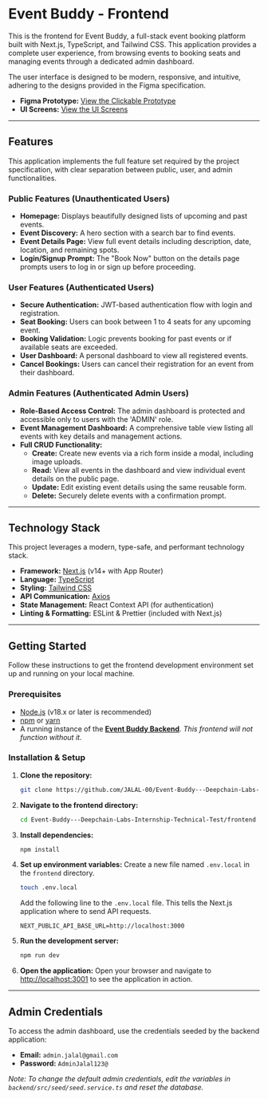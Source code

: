 # Event Buddy - Frontend

This is the frontend for Event Buddy, a full-stack event booking platform built with Next.js, TypeScript, and Tailwind CSS. This application provides a complete user experience, from browsing events to booking seats and managing events through a dedicated admin dashboard.

The user interface is designed to be modern, responsive, and intuitive, adhering to the designs provided in the Figma specification.

- **Figma Prototype:** [View the Clickable Prototype](https://www.figma.com/proto/YOUR_PROTOTYPE_LINK) <!-- Replace with your Figma link -->
- **UI Screens:** [View the UI Screens](https://www.figma.com/file/YOUR_UI_SCREENS_LINK) <!-- Replace with your Figma link -->

---

## Features

This application implements the full feature set required by the project specification, with clear separation between public, user, and admin functionalities.

### Public Features (Unauthenticated Users)
- **Homepage:** Displays beautifully designed lists of upcoming and past events.
- **Event Discovery:** A hero section with a search bar to find events.
- **Event Details Page:** View full event details including description, date, location, and remaining spots.
- **Login/Signup Prompt:** The "Book Now" button on the details page prompts users to log in or sign up before proceeding.

### User Features (Authenticated Users)
- **Secure Authentication:** JWT-based authentication flow with login and registration.
- **Seat Booking:** Users can book between 1 to 4 seats for any upcoming event.
- **Booking Validation:** Logic prevents booking for past events or if available seats are exceeded.
- **User Dashboard:** A personal dashboard to view all registered events.
- **Cancel Bookings:** Users can cancel their registration for an event from their dashboard.

### Admin Features (Authenticated Admin Users)
- **Role-Based Access Control:** The admin dashboard is protected and accessible only to users with the 'ADMIN' role.
- **Event Management Dashboard:** A comprehensive table view listing all events with key details and management actions.
- **Full CRUD Functionality:**
    - **Create:** Create new events via a rich form inside a modal, including image uploads.
    - **Read:** View all events in the dashboard and view individual event details on the public page.
    - **Update:** Edit existing event details using the same reusable form.
    - **Delete:** Securely delete events with a confirmation prompt.

---

## Technology Stack

This project leverages a modern, type-safe, and performant technology stack.

- **Framework:** [Next.js](https://nextjs.org/) (v14+ with App Router)
- **Language:** [TypeScript](https://www.typescriptlang.org/)
- **Styling:** [Tailwind CSS](https://tailwindcss.com/)
- **API Communication:** [Axios](https://axios-http.com/)
- **State Management:** React Context API (for authentication)
- **Linting & Formatting:** ESLint & Prettier (included with Next.js)

---

## Getting Started

Follow these instructions to get the frontend development environment set up and running on your local machine.

### Prerequisites

- [Node.js](https://nodejs.org/) (v18.x or later is recommended)
- [npm](https://www.npmjs.com/) or [yarn](https://yarnpkg.com/)
- A running instance of the **[Event Buddy Backend](https://github.com/JALAL-00/Event-Buddy---Deepchain-Labs-Internship-Technical-Test/tree/main/backend)**. *This frontend will not function without it.*

### Installation & Setup

1.  **Clone the repository:**
    ```bash
    git clone https://github.com/JALAL-00/Event-Buddy---Deepchain-Labs-Internship-Technical-Test.git
    ```

2.  **Navigate to the frontend directory:**
    ```bash
    cd Event-Buddy---Deepchain-Labs-Internship-Technical-Test/frontend
    ```

3.  **Install dependencies:**
    ```bash
    npm install
    ```

4.  **Set up environment variables:**
    Create a new file named `.env.local` in the `frontend` directory.

    ```bash
    touch .env.local
    ```

    Add the following line to the `.env.local` file. This tells the Next.js application where to send API requests.

    ```plaintext
    NEXT_PUBLIC_API_BASE_URL=http://localhost:3000
    ```

5.  **Run the development server:**
    ```bash
    npm run dev
    ```

6.  **Open the application:**
    Open your browser and navigate to [http://localhost:3001](http://localhost:3001) to see the application in action.

---

## Admin Credentials

To access the admin dashboard, use the credentials seeded by the backend application:

- **Email:** `admin.jalal@gmail.com`
- **Password:** `AdminJalal123@`

_Note: To change the default admin credentials, edit the variables in `backend/src/seed/seed.service.ts` and reset the database._